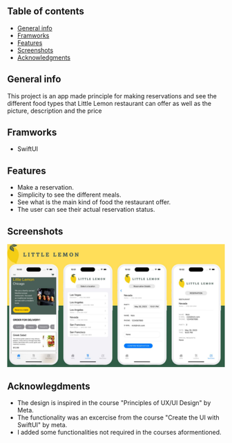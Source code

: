 ## Table of contents
* [General info](#general-info)
* [Framworks](#frameworks)
* [Features](#features)
* [Screenshots](#screenshots)
* [Acknowledgments](#acknowledgments)

## General info
This project is an app made principle for making reservations and see the different food types that Little Lemon restaurant can offer as well as the picture, description and the price

## Framworks
- SwiftUI

## Features
- Make a reservation.
- Simplicity to see the different meals.
- See what is the main kind of food the restaurant offer.
- The user can see their actual reservation status.

## Screenshots
![My Image](LittleLemonBanner.jpg)

## Acknowlegdments
- The design is inspired in the course "Principles of UX/UI Design" by Meta.
- The functionality was an excercise from the course "Create the UI with SwiftUI" by meta.
- I added some functionalities not required in the courses aformentioned.

